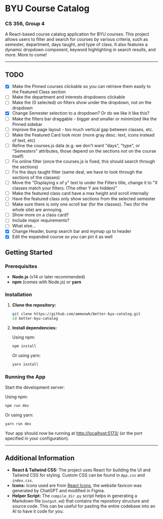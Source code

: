 # BYU Course Catalog

### CS 356, Group 4

A React-based course catalog application for BYU courses. This project allows users to filter and search for courses by various criteria, such as semester, department, days taught, and type of class. It also features a dynamic dropdown component, keyword highlighting in search results, and more. More to come!

---

## TODO

- [X] Make the Pinned courses clickable so you can retrieve them easily to the Featured Class section
- [ ] Make the department and interests dropdowns clickable
- [ ] Make the (0 selected) on filters show under the dropdown, not on the dropdown
- [X] Change Semester selection to a dropdown? Or do we like it like this?
- [ ] Make the filters bar draggable - bigger and smaller or minimized like the Pinned sidebar
- [ ] Improve the page layout - too much vertical gap between classes, etc.
- [ ] Make the Featured Card look nicer (more gray desc. text, icons instead of text, etc)
- [ ] Refine the courses.js data (e.g. we don't want "days", "type", or "Semesters" attributes, those depend on the sections not on the course itself) 
- [ ] Fix online filter (once the courses.js is fixed, this should search through the sections)
- [ ] Fix the days taught filter (same deal, we have to look through the sections of the classes)
- [ ] Move the "Displaying x of y" text to under the Filters title, change it to "X classes match your filters. (The other Y are hidden)"
- [ ] Make the featured class card have a max height and scroll internally
- [ ] Have the featured class only show sections from the selected semester
- [ ] Make sure there is only one scroll bar (for the classes). Two (for the whole site) are annoying.
- [ ] Show more on a class card?
- [ ] Include major requirements?
- [ ] What else...
- [X] Change Header, bump search bar and mymap up to header
- [X] Edit the expanded course so you can pin it as well

## Getting Started

### Prerequisites

- **Node.js** (v14 or later recommended)
- **npm** (comes with Node.js) or **yarn**

### Installation

1. **Clone the repository:**

   ```bash
   git clone https://github.com/ammonwk/better-byu-catalog.git
   cd better-byu-catalog
   ```

2. **Install dependencies:**

   Using npm:
   ```bash
   npm install
   ```
   Or using yarn:
   ```bash
   yarn install
   ```

### Running the App

Start the development server:

Using npm:
```bash
npm run dev
```
Or using yarn:
```bash
yarn run dev
```

Your app should now be running at [http://localhost:5173/](http://localhost:5173/) (or the port specified in your configuration).

---

## Additional Information

- **React & Tailwind CSS:** The project uses React for building the UI and Tailwind CSS for styling. Custom CSS can be found in `App.css` and `index.css`.
- **Icons:** Icons used are from [React Icons](https://react-icons.github.io/react-icons/), the website favicon was generated by ChatGPT and modified in Figma.
- **Helper Script:** The `compile_dir.py` script helps in generating a Markdown file (`output.md`) that contains the repository structure and source code. This can be useful for pasting the entire codebase into an AI to have it code for you.
